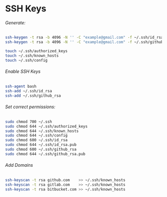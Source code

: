 # SSH Keys

###### Generate:
```bash
ssh-keygen -t rsa -b 4096 -N '' -C "example@gmail.com" -f ~/.ssh/id_rsa
ssh-keygen -t rsa -b 4096 -N '' -C "example@gmail.com" -f ~/.ssh/github_rsa

touch ~/.ssh/authorized_keys
touch ~/.ssh/known_hosts
touch ~/.ssh/config
```

###### Enable SSH Keys
```bash
ssh-agent bash
ssh-add ~/.ssh/id_rsa
ssh-add ~/.ssh/github_rsa
```

###### Set correct permissions:
```bash
sudo chmod 700 ~/.ssh
sudo chmod 644 ~/.ssh/authorized_keys
sudo chmod 644 ~/.ssh/known_hosts
sudo chmod 644 ~/.ssh/config
sudo chmod 600 ~/.ssh/id_rsa
sudo chmod 644 ~/.ssh/id_rsa.pub
sudo chmod 600 ~/.ssh/github_rsa
sudo chmod 644 ~/.ssh/github_rsa.pub
```

###### Add Domains
```bash
ssh-keyscan -t rsa github.com    >> ~/.ssh/known_hosts
ssh-keyscan -t rsa gitlab.com    >> ~/.ssh/known_hosts
ssh-keyscan -t rsa bitbucket.com >> ~/.ssh/known_hosts
```
